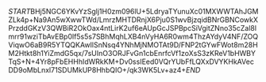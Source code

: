 $START$BHj5NGC6YKvYzSglj1H0zm096lU+5LdryaTYunuXc01MXWWTAhJGMZLk4p+Na9An5wXwwTWd/LmrzMHTDRnjX6Pju0S1wvBjzqidBNrGBNCowkXPrzddGKzV3QWBiR2OkOax4ntLirK2uf6eAUpGcJSPBpcSiVgitZNno35cZal8lmrr91wziTbAvEBp0lf5s5s7SBhMqhLXB4nVyHA6R0wm4ThzAYdyV4NF/ZOQViqwO6aB9R5YTQQKAwIlSnNsq4YNhMjNMOTAt9D/FNP2tGYwFWot8m28HM2Htkt8h1YiZmdG5qx/7sUInO3ORJFvGn1cbEnrfcVf1zoXsS3zKReV1bHWBYTqS+N+4Yr8pFbEHHhIdWRkKM+Dv0ssIEed0VQrYUbFfLQXxDVYKHkAVecDD9oMbLnxl71SDUMkUP8HhbQIO+/qk3WK5Lv+az4+$END$